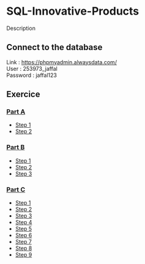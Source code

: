 # SQL-Innovative-Products
Description

## Connect to the database
Link : https://phpmyadmin.alwaysdata.com/ <br>
User : 253973_jaffal <br>
Password : jaffal123

## Exercice
### [Part A](https://github.com/CodingFactory-Repos/SQL-Innovative-Products/tree/main/PartA)
* [Step 1](https://github.com/CodingFactory-Repos/SQL-Innovative-Products/tree/main/PartA/Step1)
* [Step 2](https://github.com/CodingFactory-Repos/SQL-Innovative-Products/tree/main/PartA/Step2)

### [Part B](https://github.com/CodingFactory-Repos/SQL-Innovative-Products/tree/main/PartB)
* [Step 1](https://github.com/CodingFactory-Repos/SQL-Innovative-Products/tree/main/PartB/Step1)
* [Step 2](https://github.com/CodingFactory-Repos/SQL-Innovative-Products/tree/main/PartB/Step2)
* [Step 3](https://github.com/CodingFactory-Repos/SQL-Innovative-Products/tree/main/PartB/Step3)

### [Part C](https://github.com/CodingFactory-Repos/SQL-Innovative-Products/tree/main/PartC)
* [Step 1](https://github.com/CodingFactory-Repos/SQL-Innovative-Products/tree/main/PartC/Step1)
* [Step 2](https://github.com/CodingFactory-Repos/SQL-Innovative-Products/tree/main/PartC/Step2)
* [Step 3](https://github.com/CodingFactory-Repos/SQL-Innovative-Products/tree/main/PartC/Step3)
* [Step 4](https://github.com/CodingFactory-Repos/SQL-Innovative-Products/tree/main/PartC/Step4)
* [Step 5](https://github.com/CodingFactory-Repos/SQL-Innovative-Products/tree/main/PartC/Step5)
* [Step 6](https://github.com/CodingFactory-Repos/SQL-Innovative-Products/tree/main/PartC/Step6)
* [Step 7](https://github.com/CodingFactory-Repos/SQL-Innovative-Products/tree/main/PartC/Step7)
* [Step 8](https://github.com/CodingFactory-Repos/SQL-Innovative-Products/tree/main/PartC/Step8)
* [Step 9](https://github.com/CodingFactory-Repos/SQL-Innovative-Products/tree/main/PartC/Step9)
